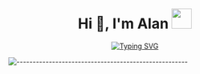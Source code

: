<h1 align="center" dir="auto">Hi 👋, I'm Alan <img height="40" src="https://emoji.gg/assets/emoji/7333-parrotdance.gif"></h1>

<!-- View words-->
<p align="center" dir="auto">
<a align="center" href="https://git.io/typing-svg"><img src="https://readme-typing-svg.herokuapp.com?font=Fira+Code&pause=1000&center=true&vCenter=true&width=435&height=20&lines=Systems+Engineer+Student;Always+Learning+New+Technologies" alt="Typing SVG"/></a>
</p>

<!-- Line -->
<img src="https://raw.githubusercontent.com/andreasbm/readme/master/assets/lines/aqua.png" alt="-----------------------------------------------------" style="max-width: 100%;">

<!--
**Hilay/Hilay** is a ✨ _special_ ✨ repository because its `README.md` (this file) appears on your GitHub profile.

Here are some ideas to get you started:

- 🔭 I’m currently working on ...
- 🌱 I’m currently learning ...
- 👯 I’m looking to collaborate on ...
- 🤔 I’m looking for help with ...
- 💬 Ask me about ...
- 📫 How to reach me: ...
- 😄 Pronouns: ...
- ⚡ Fun fact: ...
-->
